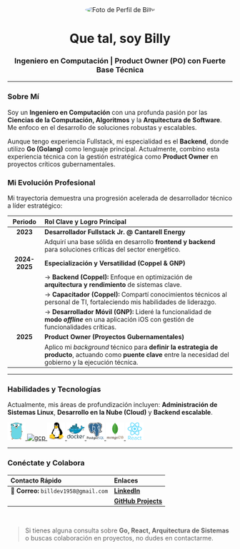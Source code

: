 <div align="center">
  <img src="https://github.com/billdev1958.png?size=150" alt="Foto de Perfil de Billy" width="150" height="150" style="border-radius: 50%;">
    <h1>Que tal, soy Billy</h1>
  <h3>Ingeniero en Computación | Product Owner (PO) con Fuerte Base Técnica</h3>
</div>

---

### Sobre Mí

Soy un **Ingeniero en Computación** con una profunda pasión por las **Ciencias de la Computación, Algoritmos** y la **Arquitectura de Software**. Me enfoco en el desarrollo de soluciones robustas y escalables.

Aunque tengo experiencia Fullstack, mi especialidad es el **Backend**, donde utilizo **Go (Golang)** como lenguaje principal. Actualmente, combino esta experiencia técnica con la gestión estratégica como **Product Owner** en proyectos críticos gubernamentales.

### Mi Evolución Profesional

Mi trayectoria demuestra una progresión acelerada de desarrollador técnico a líder estratégico:

| Periodo | Rol Clave y Logro Principal |
| :---: | :--- |
| **2023** | **Desarrollador Fullstack Jr. @ Cantarell Energy** |
| | Adquirí una base sólida en desarrollo **frontend y backend** para soluciones críticas del sector energético. |
| **2024-2025** | **Especialización y Versatilidad (Coppel & GNP)** |
| | $\rightarrow$ **Backend (Coppel):** Enfoque en optimización de **arquitectura y rendimiento** de sistemas clave. |
| | $\rightarrow$ **Capacitador (Coppel):** Compartí conocimientos técnicos al personal de TI, fortaleciendo mis habilidades de liderazgo. |
| | $\rightarrow$ **Desarrollador Móvil (GNP):** Lideré la funcionalidad de **modo *offline*** en una aplicación iOS con gestión de funcionalidades críticas. |
| **2025** | **Product Owner (Proyectos Gubernamentales)** |
| | Aplico mi *background* técnico para **definir la estrategia de producto**, actuando como **puente clave** entre la necesidad del gobierno y la ejecución técnica. |

---

### Habilidades y Tecnologías

Actualmente, mis áreas de profundización incluyen: **Administración de Sistemas Linux**, **Desarrollo en la Nube (Cloud)** y **Backend escalable**.

<div align="left">
  <p>
    <a href="https://golang.org" target="_blank" rel="noreferrer"> <img src="https://raw.githubusercontent.com/devicons/devicon/master/icons/go/go-original.svg" alt="go" width="40" height="40"/> </a>
    <a href="https://cloud.google.com" target="_blank" rel="noreferrer"> <img src="https://www.vectorlogo.zone/logos/google_cloud/google_cloud-icon.svg" alt="gcp" width="40" height="40"/> </a>
    <a href="https://www.linux.org/" target="_blank" rel="noreferrer"> <img src="https://raw.githubusercontent.com/devicons/devicon/master/icons/linux/linux-original.svg" alt="linux" width="40" height="40"/> </a>
    <a href="https://www.docker.com/" target="_blank" rel="noreferrer"> <img src="https://raw.githubusercontent.com/devicons/devicon/master/icons/docker/docker-original-wordmark.svg" alt="docker" width="40" height="40"/> </a>
    <a href="https://www.postgresql.org" target="_blank" rel="noreferrer"> <img src="https://raw.githubusercontent.com/devicons/devicon/master/icons/postgresql/postgresql-original-wordmark.svg" alt="postgresql" width="40" height="40"/> </a>
    <a href="https://www.mongodb.com/" target="_blank" rel="noreferrer"> <img src="https://raw.githubusercontent.com/devicons/devicon/master/icons/mongodb/mongodb-original-wordmark.svg" alt="mongodb" width="40" height="40"/> </a>
    <a href="https://reactjs.org/" target="_blank" rel="noreferrer"> <img src="https://raw.githubusercontent.com/devicons/devicon/master/icons/react/react-original-wordmark.svg" alt="react" width="40" height="40"/> </a>
  </p>
</div>

---

### Conéctate y Colabora

| Contacto Rápido | Enlaces |
| :--- | :--- |
| 📧 **Correo:** `billdev1958@gmail.com` | [**LinkedIn**](https://linkedin.com/in/www.linkedin.com/in/billdev1958) |
| | [**GitHub Projects**](https://github.com/billdev1958) |

<br/>

> Si tienes alguna consulta sobre **Go, React, Arquitectura de Sistemas** o buscas colaboración en proyectos, no dudes en contactarme.



